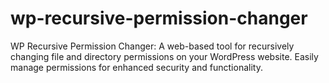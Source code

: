 # wp-recursive-permission-changer
WP Recursive Permission Changer: A web-based tool for recursively changing file and directory permissions on your WordPress website. Easily manage permissions for enhanced security and functionality.
